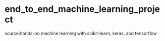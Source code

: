 # end_to_end_machine_learning_project
 
source:hands-on machine learning with scikit-learn, keras, and tensorflow

